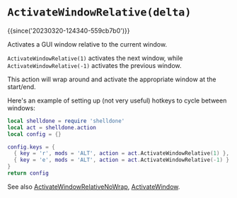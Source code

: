 # `ActivateWindowRelative(delta)`

{{since('20230320-124340-559cb7b0')}}

Activates a GUI window relative to the current window.

`ActivateWindowRelative(1)` activates the next window, while
`ActivateWindowRelative(-1)` activates the previous window.

This action will wrap around and activate the appropriate window
at the start/end.

Here's an example of setting up (not very useful) hotkeys to cycle between
windows:

```lua
local shelldone = require 'shelldone'
local act = shelldone.action
local config = {}

config.keys = {
  { key = 'r', mods = 'ALT', action = act.ActivateWindowRelative(1) },
  { key = 'e', mods = 'ALT', action = act.ActivateWindowRelative(-1) },
}
return config
```

See also [ActivateWindowRelativeNoWrap](ActivateWindowRelativeNoWrap.md),
[ActivateWindow](ActivateWindow.md).
